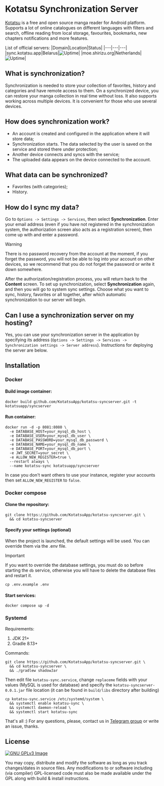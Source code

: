 # Kotatsu Synchronization Server

[Kotatsu](https://github.com/KotatsuApp/Kotatsu) is a free and open source manga reader for Android platform. Supports a lot of online catalogues on different languages with filters and search, offline reading from local storage, favourites, bookmarks, new chapters notifications and more features.

List of official servers:
|Domain|Location|Status|
|---|---|---|
|sync.kotatsu.app|Belarus|![[Uptime](https://health.kotatsu.app/api/badge/1/status)](https://status.kotatsu.app/api/badge/1/status)|
|moe.shirizu.org|Netherlands|![[Uptime](https://health.kotatsu.app/api/badge/7/status)](https://status.kotatsu.app/api/badge/7/status)|

## What is synchronization?

Synchronization is needed to store your collection of favorites, history and categories and have remote access to them. On a synchronized device, you can restore your manga collection in real time without loss. It also supports working across multiple devices. It is convenient for those who use several devices.

## How does synchronization work?

- An account is created and configured in the application where it will store data;
- Synchronization starts. The data selected by the user is saved on the service and stored there under protection;
- Another device connects and syncs with the service;
- The uploaded data appears on the device connected to the account.

## What data can be synchronized?

- Favorites (with categories);
- History.

## How do I sync my data?

Go to `Options -> Settings -> Services`, then select **Synchronization**. Enter your email address (even if you have not registered in the synchronization system, the authorization screen also acts as a registration screen), then come up with and enter a password.

> [!WARNING]
> There is no password recovery from the account at the moment, if you forget the password, you will not be able to log into your account on other devices, so we recommend that you do not forget the password or write it down somewhere.

After the authorization/registration process, you will return back to the **Content** screen. To set up synchronization, select **Synchronization** again, and then you will go to system sync settings. Choose what you want to sync, history, favorites or all together, after which automatic synchronization to our server will begin.

## Can I use a synchronization server on my hosting?

Yes, you can use your synchronization server in the application by specifying its address (`Options -> Settings -> Services -> Synchronization settings -> Server address`). Instructions for deploying the server are below.

## Installation

### Docker

#### Build image container:

```shell
docker build github.com/KotatsuApp/kotatsu-syncserver.git -t kotatsuapp/syncserver
```

#### Run container:

```shell
docker run -d -p 8081:8080 \
  -e DATABASE_HOST=your_mysql_db_host \
  -e DATABASE_USER=your_mysql_db_user \
  -e DATABASE_PASSWORD=your_mysql_db_password \
  -e DATABASE_NAME=your_mysql_db_name \
  -e DATABASE_PORT=your_mysql_db_port \
  -e JWT_SECRET=your_secret \
  -e ALLOW_NEW_REGISTER=true \
  --restart always \
  --name kotatsu-sync kotatsuapp/syncserver
```

In case you don't want others to use your instance, register your accounts then set `ALLOW_NEW_REGISTER` to `false`.

### Docker compose

#### Clone the repository:
```shell
git clone https://github.com/KotatsuApp/kotatsu-syncserver.git \
  && cd kotatsu-syncserver
```

#### Specify your settings (optional)

When the project is launched, the default settings will be used. You can override them via the .env file.

> [!IMPORTANT]
> If you want to override the database settings, you must do so before starting the `db` service, otherwise you will have to delete the database files and restart it.

```shell
cp .env.example .env
```

#### Start services:

```shell
docker compose up -d
```

### Systemd

Requirements:
1. JDK 21+
2. Gradle 8.13+

Commands:

```shell
git clone https://github.com/KotatsuApp/kotatsu-syncserver.git \
  && cd kotatsu-syncserver \
  && ./gradlew shadowJar
```

Then edit file `kotatsu-sync.service`, change `replaceme` fields with your values (MySQL is used for database) and specify the `kotatsu-syncserver-0.0.1.jar` file location (it can be found in `build/libs` directory after building)

```shell
cp kotatsu-sync.service /etc/systemd/system \
  && systemctl enable kotatsu-sync \
  && systemctl daemon-reload \
  && systemctl start kotatsu-sync
```

That's all :)
For any questions, please, contact us in [Telegram group](https://t.me/kotatsuapp) or write an issue, thanks.

## License

[![GNU GPLv3 Image](https://www.gnu.org/graphics/gplv3-127x51.png)](http://www.gnu.org/licenses/gpl-3.0.en.html)

You may copy, distribute and modify the software as long as you track changes/dates in source files. Any modifications to or software including (via compiler) GPL-licensed code must also be made available under the GPL along with build & install instructions.

